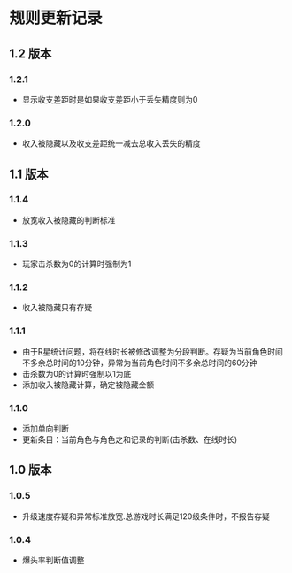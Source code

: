 # 规则更新记录
## 1.2 版本
### 1.2.1
* 显示收支差距时是如果收支差距小于丢失精度则为0
### 1.2.0
* 收入被隐藏以及收支差距统一减去总收入丢失的精度
## 1.1 版本
### 1.1.4
* 放宽收入被隐藏的判断标准

### 1.1.3
* 玩家击杀数为0的计算时强制为1

### 1.1.2
* 收入被隐藏只有存疑
### 1.1.1
* 由于R星统计问题，将在线时长被修改调整为分段判断。存疑为当前角色时间不多余总时间的10分钟，异常为当前角色时间不多余总时间的60分钟
* 击杀数为0的计算时强制以1为底
* 添加收入被隐藏计算，确定被隐藏金额
### 1.1.0
* 添加单向判断
* 更新条目：当前角色与角色之和记录的判断(击杀数、在线时长)
## 1.0 版本
### 1.0.5
* 升级速度存疑和异常标准放宽.总游戏时长满足120级条件时，不报告存疑

### 1.0.4
* 爆头率判断值调整
